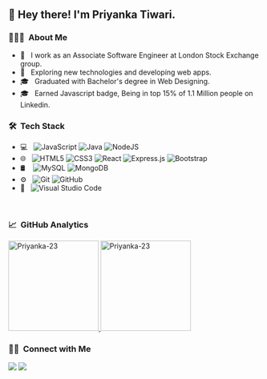 <h2> 👋 Hey there! I'm Priyanka Tiwari.</h2>

<h3> 👨🏻‍💻 &nbsp;About Me </h3>

- 🔭 &nbsp; I work as an Associate Software Engineer at London Stock Exchange group.
- 🤔 &nbsp; Exploring new technologies and developing web apps.
- 🎓 &nbsp; Graduated with Bachelor's degree in Web Designing.
- 🎓 &nbsp; Earned Javascript badge, Being in top 15% of 1.1 Million people on Linkedin.

<h3> 🛠 &nbsp;Tech Stack</h3>

- 💻 &nbsp;
  <img alt="JavaScript" src="https://img.shields.io/badge/javascript-%23323330.svg?style=for-the-badge&logo=javascript&logoColor=%23F7DF1E"/>
  <img alt="Java" src="https://img.shields.io/badge/java-%23ED8B00.svg?style=for-the-badge&logo=java&logoColor=white"/>
  <img alt="NodeJS" src="https://img.shields.io/badge/node.js-%2343853D.svg?style=for-the-badge&logo=node.js&logoColor=white"/>
- 🌐 &nbsp;
  <img alt="HTML5" src="https://img.shields.io/badge/html5-%23E34F26.svg?style=for-the-badge&logo=html5&logoColor=white"/>
  <img alt="CSS3" src="https://img.shields.io/badge/css3-%231572B6.svg?style=for-the-badge&logo=css3&logoColor=white"/>
  <img alt="React" src="https://img.shields.io/badge/react-%2320232a.svg?style=for-the-badge&logo=react&logoColor=%2361DAFB"/>
  <img alt="Express.js" src="https://img.shields.io/badge/express.js-%23404d59.svg?style=for-the-badge"/>
  <img alt="Bootstrap" src="https://img.shields.io/badge/bootstrap-%23563D7C.svg?style=for-the-badge&logo=bootstrap&logoColor=white"/>
- 🛢 &nbsp;&nbsp;
  <img alt="MySQL" src="https://img.shields.io/badge/mysql-%2300f.svg?style=for-the-badge&logo=mysql&logoColor=white"/>
  <img alt="MongoDB" src ="https://img.shields.io/badge/MongoDB-%234ea94b.svg?style=for-the-badge&logo=mongodb&logoColor=white"/>
- ⚙️ &nbsp;
  <img alt="Git" src="https://img.shields.io/badge/git-%23F05033.svg?style=for-the-badge&logo=git&logoColor=white"/>
  <img alt="GitHub" src="https://img.shields.io/badge/github-%23121011.svg?style=for-the-badge&logo=github&logoColor=white"/>
- 🔧 &nbsp;
  <img alt="Visual Studio Code" src="https://img.shields.io/badge/VisualStudioCode-0078d7.svg?style=for-the-badge&logo=visual-studio-code&logoColor=white"/>

<br/>

<h3> 📈 &nbsp;GitHub Analytics </h3>


<a href="https://github.com/Priyanka-23">
  <img height="180em" src="https://github-readme-stats.vercel.app/api?username=Priyanka-23&show_icons=true&theme=merko&locale=en" alt="Priyanka-23" />
    
  <img height="180em" src="https://github-readme-stats.vercel.app/api/top-langs?username=Priyanka-23&show_icons=true&theme=tokyonight&locale=en&layout=compact" alt="Priyanka-23" />
</a>


<br/>

<h3> 🤝🏻 &nbsp;Connect with Me </h3>

<p align="left">
<a href="https://www.linkedin.com/in/priyanka-tiwari-bb4468163"><img src="https://img.shields.io/badge/-Priyanka%20Tiwari-0077B5?style=flat&logo=Linkedin&logoColor=white"/></a>
<a href="mailto:priyankatiwary23@gmail.com"><img src="https://img.shields.io/badge/-priyankatiwary23@gmail.com-D14836?style=flat&logo=Gmail&logoColor=white"/></a>
</p>
